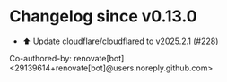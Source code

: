 # Changelog since v0.13.0
- ⬆️ Update cloudflare/cloudflared to v2025.2.1 (#228)

Co-authored-by: renovate[bot] <29139614+renovate[bot]@users.noreply.github.com> 
